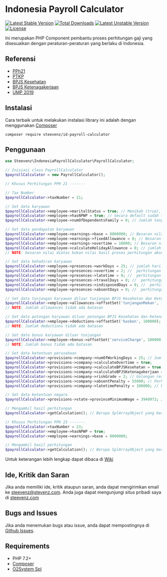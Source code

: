 # Indonesia Payroll Calculator
[![Latest Stable Version](https://poser.pugx.org/steevenz/id-payroll-calculator/v/stable)](https://packagist.org/packages/steevenz/id-payroll-calculator) [![Total Downloads](https://poser.pugx.org/steevenz/id-payroll-calculator/downloads)](https://packagist.org/packages/steevenz/id-payroll-calculator) [![Latest Unstable Version](https://poser.pugx.org/steevenz/id-payroll-calculator/v/unstable)](https://packagist.org/packages/steevenz/id-payroll-calculator) [![License](https://poser.pugx.org/steevenz/id-payroll-calculator/license)](https://packagist.org/packages/steevenz/id-payroll-calculator)

Ini merupakan PHP Component pembantu proses perhitungan gaji yang disesuaikan dengan peraturan-peraturan yang berlaku di Indonesia.

Referensi
---------
* [PPh21](https://www.online-pajak.com/perhitungan-pph-21)
* [PTKP](https://www.online-pajak.com/ptkp-terbaru-pph-21)
* [BPJS Kesehatan](https://www.panduanbpjs.com/iuran-bpjs-perbulan/)
* [BPJS Ketenagakerjaan](https://www.finansialku.com/berapa-iuran-bpjs-ketenagakerjaan-yang-harus-saya-bayar-dan-yang-ditanggung-perusahaan/)
* [UMP 2019](https://smartlegal.id/smarticle/layanan/2018/12/12/ini-daftar-upah-minimum-provinsi-ump-2019/)

Instalasi
---------
Cara terbaik untuk melakukan instalasi library ini adalah dengan menggunakan [Composer][7]
```
composer require steevenz/id-payroll-calculator
```

Penggunaan
----------
```php
use Steevenz\IndonesiaPayrollCalculator\PayrollCalculator;

// Inisiasi class PayrollCalculator
$payrollCalculator = new PayrollCalculator();

// Khusus Perhitungan PPH 21 -------

// Tax Number
$payrollCalculator->taxNumber = 21;

// Set data karyawan
$payrollCalculator->employee->maritalStatus = true; // Menikah (true), Tidak Menikah/Single (false), secara default sudah terisi nilai false.
$payrollCalculator->employee->hasNPWP = true; // Secara default sudah terisi nilai true. Jika tidak memiliki npwp akan dikenakan potongan tambahan 20%
$payrollCalculator->employee->numOfDependentsFamily = 0; // Jumlah tanggungan, max 5 jika lebih akan dikenakan tambahannya perorang sesuai ketentuan BPJS Kesehatan

// Set data pendapatan karyawan
$payrollCalculator->employee->earnings->base = 8000000; // Besaran nilai gaji pokok/bulan
$payrollCalculator->employee->earnings->fixedAllowance = 0; // Besaran nilai tunjangan tetap
$payrollCalculator->employee->earnings->overtime = 10000; // Besaran nilai uang lembur/jam
$payrollCalculator->employee->calculateHolidayAllowance = 0; // jumlah bulan proporsional
// NOTE: besaran nilai diatas bukan nilai hasil proses perhitungan absensi tetapi nilai default sebagai faktor perhitungan gaji.

// Set data kehadiran karyawan
$payrollCalculator->employee->presences->workDays = 25; // jumlah hari masuk kerja
$payrollCalculator->employee->presences->overtime = 2; //  perhitungan jumlah lembur dalam satuan jam
$payrollCalculator->employee->presences->latetime = 0; //  perhitungan jumlah keterlambatan dalam satuan jam
$payrollCalculator->employee->presences->travelDays = 0; //  perhitungan jumlah hari kepergian dinas
$payrollCalculator->employee->presences->indisposedDays = 0; //  perhitungan jumlah hari sakit yang telah memiliki surat dokter
$payrollCalculator->employee->presences->absentDays = 0; //  perhitungan jumlah hari alpha

// Set data tunjangan karyawan diluar tunjangan BPJS Kesehatan dan Ketenagakerjaan
$payrollCalculator->employee->allowances->offsetSet('tunjanganMakan', 100000);
// NOTE: Jumlah allowances tidak ada batasan

// Set data potongan karyawan diluar potongan BPJS Kesehatan dan Ketenagakerjaan
$payrollCalculator->employee->deductions->offsetSet('kasbon', 100000);
// NOTE: Jumlah deductions tidak ada batasan

// Set data bonus karyawan diluar tunjangan
$payrollCalculator->employee->bonus->offsetSet('serviceCharge', 100000);
// NOTE: Jumlah bonus tidak ada batasan

// Set data ketentuan perusahaan
$payrollCalculator->provisions->company->numOfWorkingDays = 25; // Jumlah hari kerja dalam satu bulan
$payrollCalculator->provisions->company->calculateOvertime = true;
$payrollCalculator->provisions->company->calculateBPJSKesehatan = true; // Apakah perusahaan menyediakan BPJS Kesehatan / tidak untuk orang tersebut
$payrollCalculator->provisions->company->calculateBPJSKetenagakerjaan = true; // Apakah perusahaan menyediakan BPJS Ketenagakerjaan / tidak untuk orang tersebut
$payrollCalculator->provisions->company->riskGrade = 2; // Golongan resiko ketenagakerjaan, umumnya 2
$payrollCalculator->provisions->company->absentPenalty = 55000; // Perhitungan nilai potongan gaji/hari sebagai penalty.
$payrollCalculator->provisions->company->latetimePenalty = 100000; // Perhitungan nilai keterlambatan sebagai penalty.

// Set data ketentuan negara
$payrollCalculator->provisions->state->provinceMinimumWage = 3940972; // Ketentuan UMP sesuai propinsi lokasi perusahaan

// Mengambil hasil perhitungan
$payrollCalculator->getCalculation(); // Berupa SplArrayObject yang berisi seluruh data perhitungan gaji, lengkap dengan perhitungan BPJS dan PPh21

// Khusus Perhitungan PPH 23 -------
$payrollCalculator->taxNumber = 23;
$payrollCalculator->employee->hasNPWP = true;
$payrollCalculator->employee->earnings->base = 8000000;

// Mengambil hasil perhitungan
$payrollCalculator->getCalculation(); // Berupa SplArrayObject yang berisi lengkap dengan perhitungan pajak
```

Untuk keterangan lebih lengkap dapat dibaca di [Wiki](https://github.com/steevenz/id-payroll-calculator/wiki)

Ide, Kritik dan Saran
---------------------
Jika anda memiliki ide, kritik ataupun saran, anda dapat mengirimkan email ke [steevenz@stevenz.com][3]. 
Anda juga dapat mengunjungi situs pribadi saya di [steevenz.com][1]

Bugs and Issues
---------------
Jika anda menemukan bugs atau issue, anda dapat mempostingnya di [Github Issues][6].

Requirements
------------
- PHP 7.2+
- [Composer][9]
- [O2System Spl][10]

[1]: http://steevenz.com
[2]: http://steevenz.com/blog/id-payroll-calculator-api
[3]: mailto:steevenz@steevenz.com
[4]: http://github.com/steevenz/id-payroll-calculator
[5]: http://github.com/steevenz/id-payroll-calculator/wiki
[6]: http://github.com/steevenz/id-payroll-calculator/issues
[7]: https://packagist.org/packages/steevenz/id-payroll-calculator
[9]: https://getcomposer.org
[10]: http://github.com/o2system/spl
